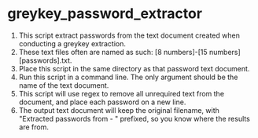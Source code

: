 # greykey_password_extractor
 
1) This script extract passwords from the text document created when conducting a greykey extraction.
2) These text files often are named as such: [8 numbers]-[15 numbers][passwords].txt. 
3) Place this script in the same directory as that password text document. 
4) Run this script in a command line. The only argument should be the name of the text document. 
5) This script will use regex to remove all unrequired text from the document, and place each password on a new line. 
6) The output text document will keep the original filename, with "Extracted passwords from - " prefixed, so you know where the results are from. 